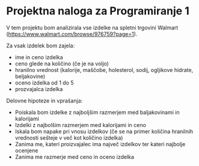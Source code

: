# Projektna naloga za Programiranje 1

V tem projektu bom analizirala vse izdelke na spletni trgovini Walmart (https://www.walmart.com/browse/976759?page=1).

Za vsak izdelek bom zajela:
* ime in ceno izdelka
* ceno glede na količino (če je na voljo)
* hranilno vrednost (kalorije, maščobe, holesterol, sodij, ogljikove hidrate, beljakovine)
* oceno izdelka od 1 do 5
* prozvajalca izdelka

Delovne hipoteze in vprašanja:
* Poiskala bom izdelke z najboljšim razmerjem med baljakovinami in kalorijami
* Izdelki z najbolšim razmerjem med kalorijami in ceno
* Iskala bom napake pri vnosu izdelkov (če se na primer količina hranilnih vrednosti sešteje v več kot količino izdelka)
* Zanima me, kateri proizvajalec ima največ izdelkov ter kateri najbolje ocenjene
* Zanima me razmerje med ceno in oceno izdelka
